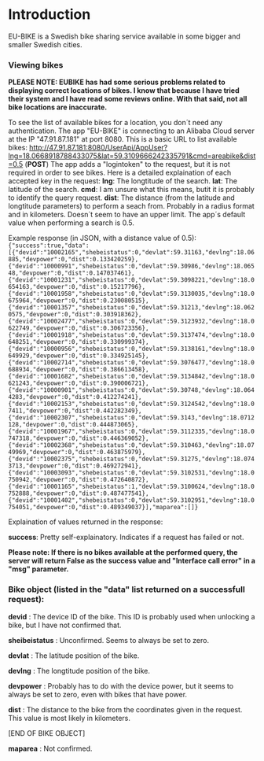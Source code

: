 # Introduction
EU-BIKE is a Swedish bike sharing service available in some bigger and smaller Swedish cities.
### Viewing bikes

**PLEASE NOTE: EUBIKE has had some serious problems related to displaying correct locations of bikes. I know that because I have tried their system and I have read some reviews online. With that said, not all bike locations are inaccurate.**

To see the list of available bikes for a location, you don´t need any authentication. The app "EU-BIKE" is connecting to an Alibaba Cloud server
at the IP "47.91.87.181" at port 8080.
This is a basic URL to list available bikes:
http://47.91.87.181:8080/UserApi/AppUser?lng=18.0668918788433075&lat=59.3109666242335791&cmd=areabike&dist=0.5 (**POST**)
The app adds a "logintoken" to the request, but it is not required in order to see bikes.
Here is a detailed explaination of each accepted key in the request:
**lng**: The longtitude of the search.
**lat**: The latitude of the search.
**cmd**: I am unsure what this means, butit it is probably to identify the query request.
**dist**: The distance (from the latitude and longtitude parameters) to perform a seach from. Probably in a radius format and in kilometers. Doesn´t seem to have an upper limit. The app´s default value when performing a search is 0.5.

Example response (in JSON, with a distance value of 0.5):
`{"success":true,"data":[{"devid":"10002165","shebeistatus":0,"devlat":59.31163,"devlng":18.06885,"devpower":0,"dist":0.133420259},{"devid":"10000991","shebeistatus":0,"devlat":59.30986,"devlng":18.06548,"devpower":0,"dist":0.147037461},{"devid":"10001231","shebeistatus":0,"devlat":59.3098221,"devlng":18.0654163,"devpower":0,"dist":0.15217796},{"devid":"10001958","shebeistatus":0,"devlat":59.3130035,"devlng":18.0675964,"devpower":0,"dist":0.230080515},{"devid":"10001357","shebeistatus":0,"devlat":59.31213,"devlng":18.0620575,"devpower":0,"dist":0.303918362},{"devid":"10002477","shebeistatus":0,"devlat":59.3123932,"devlng":18.0622749,"devpower":0,"dist":0.306723356},{"devid":"10001918","shebeistatus":0,"devlat":59.3137474,"devlng":18.0648251,"devpower":0,"dist":0.330999374},{"devid":"10000956","shebeistatus":0,"devlat":59.3138161,"devlng":18.0649929,"devpower":0,"dist":0.334925145},{"devid":"10002714","shebeistatus":0,"devlat":59.3076477,"devlng":18.0688934,"devpower":0,"dist":0.386613458},{"devid":"10001682","shebeistatus":0,"devlat":59.3134842,"devlng":18.0621243,"devpower":0,"dist":0.390006721},{"devid":"10000901","shebeistatus":0,"devlat":59.30748,"devlng":18.0644283,"devpower":0,"dist":0.412274241},{"devid":"10002153","shebeistatus":0,"devlat":59.3124542,"devlng":18.07411,"devpower":0,"dist":0.442282349},{"devid":"10002307","shebeistatus":0,"devlat":59.3143,"devlng":18.0712128,"devpower":0,"dist":0.444873065},{"devid":"10001967","shebeistatus":0,"devlat":59.3112335,"devlng":18.0747318,"devpower":0,"dist":0.446369052},{"devid":"10002368","shebeistatus":0,"devlat":59.310463,"devlng":18.0749969,"devpower":0,"dist":0.463875979},{"devid":"10002375","shebeistatus":0,"devlat":59.31275,"devlng":18.0743713,"devpower":0,"dist":0.469272941},{"devid":"10003093","shebeistatus":0,"devlat":59.3102531,"devlng":18.0750942,"devpower":0,"dist":0.472640872},{"devid":"10001165","shebeistatus":1,"devlat":59.3100624,"devlng":18.0752888,"devpower":0,"dist":0.487477541},{"devid":"10001402","shebeistatus":0,"devlat":59.3102951,"devlng":18.0754051,"devpower":0,"dist":0.489349037}],"maparea":[]}`

Explaination of values returned in the response:

**success**: Pretty self-explainatory. Indicates if a request has failed or not.

**Please note: If there is no bikes available at the performed query, the server will return False as the success value and "Interface call error" in a "msg" parameter.**

### Bike object (listed in the "data" list returned on a successfull request):

**devid** : The device ID of the bike. This ID is probably used when unlocking a bike, but I have not confirmed that.

**sheibeistatus** : Unconfirmed. Seems to always be set to zero.

**devlat** : The latitude position of the bike.

**devlng** : The longtitude position of the bike.

**devpower** : Probably has to do with the device power, but it seems to always be set to zero, even with bikes that have power.

**dist** : The distance to the bike from the coordinates given in the request. This value is most likely in kilometers.

[END OF BIKE OBJECT]

**maparea** : Not confirmed.
